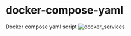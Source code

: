 # docker-compose-yaml
Docker compose yaml script
![docker_services](https://github.com/HackdaNorth/docker-compose-yaml/assets/36301205/a0266fc2-3695-49a5-9c66-3cd494edc37b)

